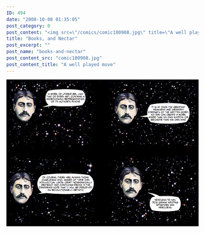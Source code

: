 ```yaml
---
ID: 494
date: "2008-10-08 01:35:05"
post_category: 0
post_content: "<img src=\"/comics/comic100908.jpg\" title=\"A well played move\" />"
title: "Books, and Nectar"
post_excerpt: ""
post_name: "books-and-nectar"
post_content_src: "comic100908.jpg"
post_content_title: "A well played move"
---
```



[![A well played move](/comics-hi-res/comic100908.jpg)](/comics-hi-res/comic100908.jpg)

